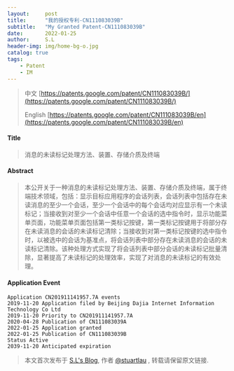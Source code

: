 ```yaml
---
layout:     post
title:      "我的授权专利-CN111083039B"
subtitle:   "My Granted Patent-CN111083039B"
date:       2022-01-25
author:     S.L
header-img: img/home-bg-o.jpg
catalog: true
tags:
    - Patent
    - IM
---
```

> 中文 [https://patents.google.com/patent/CN111083039B/](https://patents.google.com/patent/CN111083039B/)
>
> English [https://patents.google.com/patent/CN111083039B/en](https://patents.google.com/patent/CN111083039B/en)

#### Title
> 消息的未读标记处理方法、装置、存储介质及终端



















#### Abstract
> 本公开关于一种消息的未读标记处理方法、装置、存储介质及终端，属于终端技术领域，包括：显示目标应用程序的会话列表，会话列表中包括存在未读消息的至少一个会话，至少一个会话中的每个会话均对应显示有一个未读标记；当接收到对至少一个会话中任意一个会话的选中指令时，显示功能菜单页面，功能菜单页面包括第一类标记按键，第一类标记按键用于将部分存在未读消息的会话的未读标记清除；当接收到对第一类标记按键的选中指令时，以被选中的会话为基准点，将会话列表中部分存在未读消息的会话的未读标记清除。该种处理方式实现了将会话列表中部分会话的未读标记批量清除，显著提高了未读标记的处理效率，实现了对消息的未读标记的有效处理。



















#### Application Event
```
Application CN201911141957.7A events 
2019-11-20 Application filed by Beijing Dajia Internet Information Technology Co Ltd
2019-11-20 Priority to CN201911141957.7A
2020-04-28 Publication of CN111083039A
2022-01-25 Application granted
2022-01-25 Publication of CN111083039B
Status Active
2039-11-20 Anticipated expiration
```
> 本文首次发布于 [S.L's Blog](http://elsef.com), 作者 [@stuartlau](http://github.com/stuartlau) ,
转载请保留原文链接.
